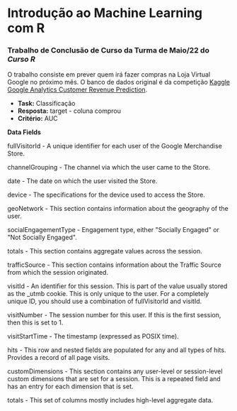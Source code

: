 # Introdução ao Machine Learning com R

### Trabalho de Conclusão de Curso da Turma de Maio/22 do *Curso R*

O trabalho consiste em prever quem irá fazer compras na Loja Virtual Google no próximo mês.
O banco de dados original é da competição [Kaggle Google Analytics Customer Revenue Prediction](https://www.kaggle.com/c/ga-customer-revenue-prediction).

- **Task:** Classificação
- **Resposta:** target - coluna comprou
- **Critério:** AUC



**Data Fields**

fullVisitorId - A unique identifier for each user of the Google Merchandise Store.

channelGrouping - The channel via which the user came to the Store.

date - The date on which the user visited the Store.

device - The specifications for the device used to access the Store.

geoNetwork - This section contains information about the geography of the user.

socialEngagementType - Engagement type, either "Socially Engaged" or "Not Socially Engaged".

totals - This section contains aggregate values across the session.

trafficSource - This section contains information about the Traffic Source from which the session originated.

visitId - An identifier for this session. This is part of the value usually stored as the _utmb cookie. This is only unique to the user. For a completely unique ID, you should use a combination of fullVisitorId and visitId.

visitNumber - The session number for this user. If this is the first session, then this is set to 1.

visitStartTime - The timestamp (expressed as POSIX time).

hits - This row and nested fields are populated for any and all types of hits. Provides a record of all page visits.

customDimensions - This section contains any user-level or session-level custom dimensions that are set for a session. This is a repeated field and has an entry for each dimension that is set.

totals - This set of columns mostly includes high-level aggregate data.



